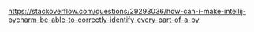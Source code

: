 https://stackoverflow.com/questions/29293036/how-can-i-make-intellij-pycharm-be-able-to-correctly-identify-every-part-of-a-py
